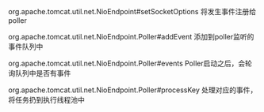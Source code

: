 org.apache.tomcat.util.net.NioEndpoint#setSocketOptions  将发生事件注册给poller

org.apache.tomcat.util.net.NioEndpoint.Poller#addEvent 添加到poller监听的事件队列中

org.apache.tomcat.util.net.NioEndpoint.Poller#events  Poller启动之后，会轮询队列中是否有事件

org.apache.tomcat.util.net.NioEndpoint.Poller#processKey 处理对应的事件，将任务扔到执行线程池中









